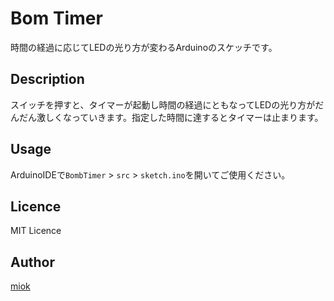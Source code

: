 Bom Timer
====

時間の経過に応じてLEDの光り方が変わるArduinoのスケッチです。

## Description
スイッチを押すと、タイマーが起動し時間の経過にともなってLEDの光り方がだんだん激しくなっていきます。指定した時間に達するとタイマーは止まります。

## Usage
ArduinoIDEで`BombTimer` > `src` > `sketch.ino`を開いてご使用ください。 


## Licence
MIT Licence

## Author
[miok](https://github.com/miokato)
